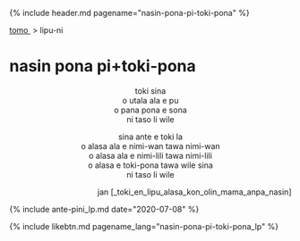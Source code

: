 {% include header.md pagename="nasin-pona-pi-toki-pona" %}

<a name="lawalipu"></a>
[<span class="lp">tomo </span>](https://joelthomastr.github.io/tokipona/README_lp)&nbsp;> <span class="lp">lipu-ni </span>

# <span class="lp">nasin pona pi+toki-pona </span>

<p align="center"><span class="lp">toki sina </span><br>
<span class="lp">o utala ala e pu </span><br>
<span class="lp">o pana pona e sona </span><br>
<span class="lp">ni taso li wile </span></p>

<p align="center"><span class="lp">sina ante e toki la </span><br>
<span class="lp">o alasa ala e nimi-wan tawa nimi-wan </span><br>
<span class="lp">o alasa ala e nimi-lili tawa nimi-lili </span><br>
<span class="lp">o alasa e toki-pona tawa wile sina </span><br>
<span class="lp">ni taso li wile </span></p>

<p align="right"><span class="lp">jan [_toki_en_lipu_alasa_kon_olin_mama_anpa_nasin] </span></p>

{% include ante-pini_lp.md date="2020-07-08" %}

{% include likebtn.md pagename_lang="nasin-pona-pi-toki-pona_lp" %}
